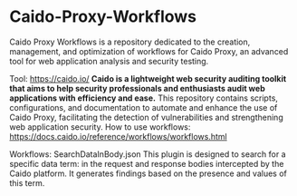 # Caido-Proxy-Workflows
Caido Proxy Workflows is a repository dedicated to the creation, management, and optimization of workflows for Caido Proxy, an advanced tool for web application analysis and security testing. 

Tool: https://caido.io/
**Caido is a lightweight web security auditing toolkit that aims to help security professionals and enthusiasts audit web applications with efficiency and ease.** This repository contains scripts, configurations, and documentation to automate and enhance the use of Caido Proxy, facilitating the detection of vulnerabilities and strengthening web application security.
How to use workflows:
https://docs.caido.io/reference/workflows/workflows.html

Workflows:
  SearchDataInBody.json
    This plugin is designed to search for a specific data term: in the request and response bodies intercepted by the Caido platform. It generates findings based on the presence and values of this term.


